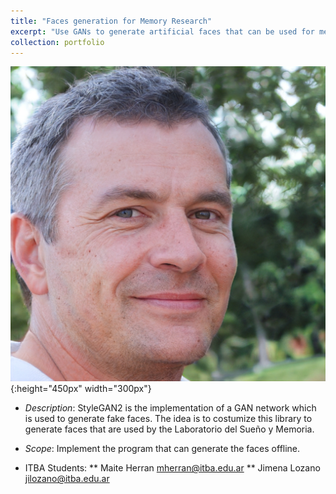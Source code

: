 ```yaml
---
title: "Faces generation for Memory Research"
excerpt: "Use GANs to generate artificial faces that can be used for memory research"
collection: portfolio
---
```


![Descriptor](/images/fakeface.jpeg){:height="450px" width="300px"}

* *Description*: StyleGAN2 is the implementation of a GAN network which is used to generate fake faces.  The idea is to costumize this library to generate faces that are used by the Laboratorio del Sueño y Memoria.

* *Scope*: Implement the program that can generate the faces offline.

* ITBA Students: 
** Maite Herran mherran@itba.edu.ar
** Jimena Lozano jilozano@itba.edu.ar







